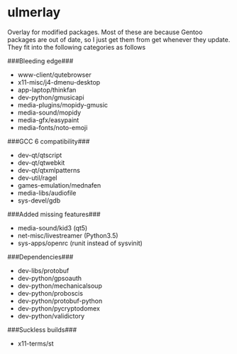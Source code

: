 # ulmerlay
Overlay for modified packages.  Most of these are because Gentoo packages are out of date, so I just get them from get whenever they update.  They fit into the following categories as follows

###Bleeding edge###
  * www-client/qutebrowser
  * x11-misc/j4-dmenu-desktop
  * app-laptop/thinkfan
  * dev-python/gmusicapi
  * media-plugins/mopidy-gmusic
  * media-sound/mopidy
  * media-gfx/easypaint
  * media-fonts/noto-emoji

###GCC 6 compatibility###
  * dev-qt/qtscript
  * dev-qt/qtwebkit
  * dev-qt/qtxmlpatterns
  * dev-util/ragel
  * games-emulation/mednafen
  * media-libs/audiofile
  * sys-devel/gdb

###Added missing features###
  * media-sound/kid3 (qt5)
  * net-misc/livestreamer (Python3.5)
  * sys-apps/openrc (runit instead of sysvinit)

###Dependencies###
  * dev-libs/protobuf
  * dev-python/gpsoauth
  * dev-python/mechanicalsoup
  * dev-python/proboscis
  * dev-python/protobuf-python
  * dev-python/pycryptodomex
  * dev-python/validictory

###Suckless builds###
  * x11-terms/st
